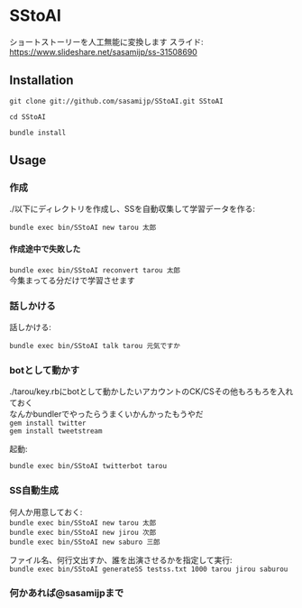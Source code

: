 # SStoAI

ショートストーリーを人工無能に変換します
スライド: https://www.slideshare.net/sasamijp/ss-31508690

## Installation

`git clone git://github.com/sasamijp/SStoAI.git SStoAI`

`cd SStoAI`

`bundle install`


## Usage

### 作成

./以下にディレクトリを作成し、SSを自動収集して学習データを作る:  

`bundle exec bin/SStoAI new tarou 太郎`

#### 作成途中で失敗した
`bundle exec bin/SStoAI reconvert tarou 太郎`  
今集まってる分だけで学習させます

### 話しかける

話しかける:

`bundle exec bin/SStoAI talk tarou 元気ですか`

### botとして動かす

./tarou/key.rbにbotとして動かしたいアカウントのCK/CSその他もろもろを入れておく  
なんかbundlerでやったらうまくいかんかったもうやだ  
`gem install twitter`  
`gem install tweetstream`

起動:  

`bundle exec bin/SStoAI twitterbot tarou`

### SS自動生成
何人か用意しておく:  
`bundle exec bin/SStoAI new tarou 太郎`  
`bundle exec bin/SStoAI new jirou 次郎`  
`bundle exec bin/SStoAI new saburo 三郎`  

ファイル名、何行文出すか、誰を出演させるかを指定して実行:  
`bundle exec bin/SStoAI generateSS testss.txt 1000 tarou jirou saburou`
  
### 何かあれば@sasamijpまで
